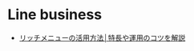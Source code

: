 # Line business

- [リッチメニューの活用方法│特長や運用のコツを解説](https://www.linebiz.com/jp/column/technique/20180731-01/)
